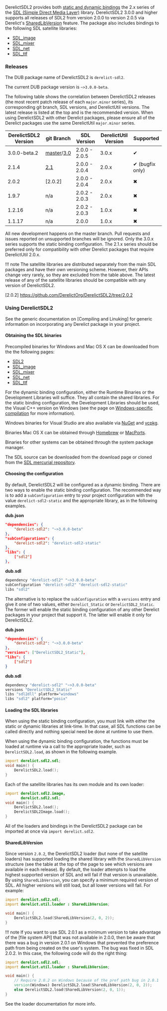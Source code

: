 DerelictSDL2 provides both [static and dynamic bindings] the 2.x series of the [SDL (Simple Direct Media Layer)] library. DerelictSDL2 3.0.0 and higher supports all releases of SDL2 from version 2.0.0 to version 2.0.5 via Derelict's [SharedLibVersion] feature. The package also includes bindings to the following SDL satellite libraries:

* [SDL_image]
* [SDL_mixer]
* [SDL_net]
* [SDL_ttf]

[SDL (Simple Direct Media Layer)]: https://www.libsdl.org/
[static and dynamic bindings]: ../bindings
[SharedLibVersion]: ../loading/loader/#ShaderLibVersion

### Releases

The DUB package name of DerelictSDL2 is `derelict-sdl2`.

The current DUB package version is `~>3.0.0-beta`.

The following table shows the correlation between DerelictSDL2 releases (the most recent patch release of each `major.minor` series), its corresponding git branch, SDL versions, and DerelictUtil versions. The latest release is listed at the top and is the recommended version. When using DerelictSDL2 with other Derelict packages, please ensure all of the Derelict packages use the same DerelictUtil `major.minor` series.

| DerelictSDL2 Version  | git Branch     | SDL  Version | DerelictUtil Version | Supported |
| --------------------- | ----------     | ------------ | -------------------- | --------- |
| 3.0.0-beta.2          | [master]/[3.0] | 2.0.0 - 2.0.5| 3.0.x                | &#x2714;  |
| 2.1.4                 | [2.1]          | 2.0.0 - 2.0.4| 2.0.x                | &#x2714; (bugfix only)  |
| 2.0.2                 | [2.0.2]        | 2.0.0 - 2.0.4| 2.0.x                | &#x2716;  |
| 1.9.7                 | n/a            | 2.0.2 - 2.0.3| 2.0.x                | &#x2716;  |
| 1.2.16                | n/a            | 2.0.2 - 2.0.3| 1.0.x                | &#x2716;  |
| 1.1.17                | n/a            | 2.0.0        | 1.0.x                | &#x2716;  |

All new development happens on the master branch. Pull requests and issues reported on unsupported branches will be ignored. Only the 3.0.x series supports the static binding configuration. The 2.1.x series should be preferred only for compatibility with other Derelict packages that require DerelictUtil 2.0.x.

!!! note
    The satellite libraries are distributed separately from the main SDL packages and have their own versioning scheme. However, their APIs change very rarely, so they are excluded from the table above. The latest release of any of the satellite libraries should be compatible with any version of DerelictSDL2.

[master]: https://github.com/DerelictOrg/DerelictSDL2/tree/master
[3.0]: https://github.com/DerelictOrg/DerelictSDL2/tree/3.0
[2.1]: https://github.com/DerelictOrg/DerelictSDL2/tree/2.1
[2.0.2] https://github.com/DerelictOrg/DerelictSDL2/tree/2.0.2

### Using DerelictSDL2

See the generic documentation on [Compiling and Linuking] for generic information on incorporating any Derelict package in your project.

[Compiling and Linking]: ../building/overview

#### Obtaining the SDL binaries

Precompiled binaries for Windows and Mac OS X can be downloaded from the the following pages:

* [SDL2]
* [SDL_image]
* [SDL_mixer]
* [SDL_net]
* [SDL_ttf]

For the dynamic binding configuration, either the Runtime Binaries or the Development Libraries will suffice. They all contain the shared libraries. For the static binding configuration, the Development Libraries should be used, the Visual C++ version on Windows (see the page on [Windows-specific compilation] for more information).

Windows binaries for Visual Studio are also available via [NuGet] and [vcpkg].

Binaries Mac OS X can be obtained through [Homebrew] or [MacPorts].

Binaries for other systems can be obtained through the system package manager.

The SDL source can be downloaded from the download page or cloned from the [SDL mercurial repository].

[SDL2]: https://www.libsdl.org/download-2.0.php
[SDL_image]: https://www.libsdl.org/projects/SDL_image/
[SDL_mixer]: https://www.libsdl.org/projects/SDL_mixer/
[SDL_net]: https://www.libsdl.org/projects/SDL_net/
[SDL_ttf]: https://www.libsdl.org/projects/SDL_ttf/

[Windows-specific compilation]: ../building/windows
[NuGet]: https://www.nuget.org/
[vcpkg]: https://github.com/Microsoft/vcpkg
[Homebrew]: https://brew.sh/
[Macports]: https://www.macports.org/
[SDL mercurial repository]: https://libsdl.org/hg.php

#### Choosing the configuration

By default, DerelictSDL2 will be configured as a dynamic binding. There are two ways to enable the static binding configuration. The recommended way is to add a `subConfiguration` entry to your project configuration with the value `derelict-sdl2-static` and the appropriate library, as in the following examples. 

**dub.json**
```json
"dependencies": {
    "derelict-sdl2": "~>3.0.0-beta"
},
"subConfigurations": {
    "derelict-sdl2": "derelict-sdl2-static"
},
"libs": {
    ["sdl2"]
},
```

**dub.sdl**
```bash
dependency "derelict-sdl2" "~>3.0.0-beta"
subConfiguration "derelict-sdl2" "derelict-sdl2-static"
libs "sdl2"
```

The alternative is to replace the `subConfiguration` with a `versions` entry and give it one of two values, either `Derelict_Static` or `DerelictSDL2_Static`. The former will enable the static binding configuration of any other Derelict packages in your project that support it. The latter will enable it only for DerelictSDL2.

**dub.json**
```json
"dependencies": {
    "derelict-sdl2": "~>3.0.0-beta"
},
"versions": ["DerelictSDL2_Static"],
"libs": {
    ["sdl2"]
}
```

**dub.sdl**
```bash
dependency "derelict-sdl2" "~>3.0.0-beta"
versions "DerelictSDL2_Static"
libs "sdl2dll" platform="windows"
libs "sdl2" platform="posix"
```

#### Loading the SDL libraries

When using the static binding configuration, you must link with either the static or dynamic libraries at link-time. In that case, all SDL functions can be called directly and nothing special need be done at runtime to use them. 

When using the dynamic binding configuration, the functions must be loaded at runtime via a call to the appropriate loader, such as `DerelictSDL2.load`, as shown in the following example.

```d
import derelict.sdl2.sdl;
void main() {
    DerelictSDL2.load();
}
```

Each of the satellite libraries has its own module and its own loader:

```d
import derelict.sdl2.image,
       derelict.sdl2.sdl;
void main() {
    DerelictSDL2.load();
    DerelictSDL2Image.load();
}
```

All of the loaders and bindings in the DerelictSDL2 package can be imported at once via `import derelict.sdl2`.

#### SharedLibVersion

Since version `2.0.2`, the DerelictSDL2 loader (but none of the satellite loaders) has supported loading the shared library with the `SharedLibVersion` structure (see the table at the top of the page to see which versions are available in each release). By default, the loader attempts to load the highest supported version of SDL and will fail if that version is unavailable. By using `SharedLibVersion`, you can specify a minimum required version of SDL. All higher versions will still load, but all lower versions will fail. For example:

```d
import derelict.sdl2.sdl;
import derelict.util.loader : SharedLibVersion;

void main() {
    DerelictSDL2.load(SharedLibVersion(2, 0, 2));
}
```

!!! note 
    If you want to use SDL 2.0.1 as a minimum version to take advantage of the [file system API] that was not available in 2.0.0, then be aware that there was a bug in version 2.0.1 on Windows that prevented the preference path from being created on the user's system. The bug was fixed in SDL 2.0.2. In this case, the following code will do the right thing:

```d
import derelict.sdl2.sdl;
import derelict.util.loader : SharedLibVersion;

void main() {
    // Require 2.0.2 on Windows because of the pref path bug in 2.0.1
    version(Windows) DerelictSDL2.load(SharedLibVersion(2, 0, 2));
    else DerelictSDL2.load(SharedLibVersion(2, 0, 1));
}
```

See the loader documentation for more info.

[loader]: ../loading/loader
